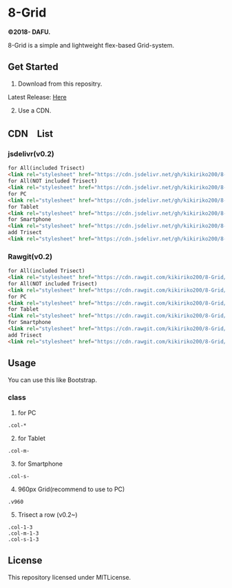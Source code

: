 # 8-Grid

**&copy;2018- DAFU.**

8-Grid is a simple and lightweight flex-based Grid-system.
## Get Started

1. Download from this repositry.

Latest Release: [Here](https://github.com/kikiriko200/8-Grid/releases/latest)

2. Use a CDN.

## CDN　List
### jsdelivr(v0.2)
```HTML
for All(included Trisect)
<link rel="stylesheet" href="https://cdn.jsdelivr.net/gh/kikiriko200/8-Grid@v0.2/css/8grid.all.min.css">
for All(NOT included Trisect)
<link rel="stylesheet" href="https://cdn.jsdelivr.net/gh/kikiriko200/8-Grid@v0.2/css/8grid.notall.min.css">
for PC
<link rel="stylesheet" href="https://cdn.jsdelivr.net/gh/kikiriko200/8-Grid@v0.2/css/8grid.pc.min.css">
for Tablet
<link rel="stylesheet" href="https://cdn.jsdelivr.net/gh/kikiriko200/8-Grid@v0.2/css/8grid.tb.min.css">
for Smartphone
<link rel="stylesheet" href="https://cdn.jsdelivr.net/gh/kikiriko200/8-Grid@v0.2/css/8grid.sp.min.css">
add Trisect
<link rel="stylesheet" href="https://cdn.jsdelivr.net/gh/kikiriko200/8-Grid@v0.2/css/8grid.add.min.css">
```

### Rawgit(v0.2)

```HTML
for All(included Trisect)
<link rel="stylesheet" href="https://cdn.rawgit.com/kikiriko200/8-Grid/e125e9f8/css/8grid.all.min.css">
for All(NOT included Trisect)
<link rel="stylesheet" href="https://cdn.rawgit.com/kikiriko200/8-Grid/e125e9f8/css/8grid.notall.min.css">
for PC
<link rel="stylesheet" href="https://cdn.rawgit.com/kikiriko200/8-Grid/e125e9f8/css/8grid.pc.min.css">
for Tablet
<link rel="stylesheet" href="https://cdn.rawgit.com/kikiriko200/8-Grid/e125e9f8/css/8grid.tb.min.css">
for Smartphone
<link rel="stylesheet" href="https://cdn.rawgit.com/kikiriko200/8-Grid/e125e9f8/css/8grid.sp.min.css">
add Trisect
<link rel="stylesheet" href="https://cdn.rawgit.com/kikiriko200/8-Grid/e125e9f8/css/8grid.add.min.css">
```

## Usage

You can use this like Bootstrap.

### class

1. for PC

```
.col-*
```

2. for Tablet

```
.col-m-
```

3. for Smartphone
```
.col-s-
```

4. 960px Grid(recommend to use to PC)
```
.v960
```

5. Trisect a row (v0.2~)
```
.col-1-3
.col-m-1-3
.col-s-1-3
```

## License

This repository licensed under MITLicense.